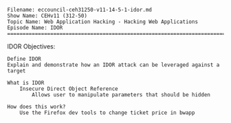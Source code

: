     Filename: eccouncil-ceh31250-v11-14-5-1-idor.md
    Show Name: CEHv11 (312-50)
    Topic Name: Web Application Hacking - Hacking Web Applications
    Episode Name: IDOR ================================================================================

IDOR
Objectives:

    Define IDOR
    Explain and demonstrate how an IDOR attack can be leveraged against a target

    What is IDOR
        Insecure Direct Object Reference
            Allows user to manipulate parameters that should be hidden

    How does this work?
        Use the Firefox dev tools to change ticket price in bwapp
